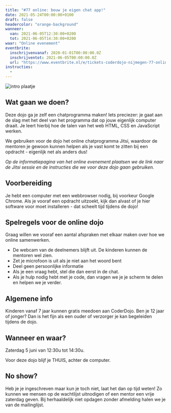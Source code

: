 ```yaml
---
title: "#77 online: bouw je eigen chat app!"
date: 2021-05-24T00:00:00+0100
draft: false
headercolor: "orange-background"
wanneer: 
  van: 2021-06-05T12:30:00+0200
  tot: 2021-06-05T14:30:00+0200
waar: "Online evenement"
eventbrite:
  inschrijvenvanaf: 2020-01-01T00:00:00.0Z
  inschrijventot: 2021-06-05T00:00:00.0Z
  url: "https://www.eventbrite.nl/e/tickets-coderdojo-nijmegen-77-online-bouw-je-eigen-chat-app-156464853589"
instructies:
  - 
---
```


![intro plaatje](https://img.evbuc.com/https%3A%2F%2Fcdn.evbuc.com%2Fimages%2F136353899%2F187233351803%2F1%2Foriginal.20210524-081913?w=480&auto=format%2Ccompress&q=75&sharp=10&rect=0%2C0%2C3150%2C1575&s=cf0c8964f9f12fe67f9cefc919343cff)




## Wat gaan we doen?


Deze dojo ga je zelf een chatprogramma maken! Iets preciezer: je gaat aan de slag met het deel van het programma dat op jouw eigenlijk computer draait. Je leert hierbij hoe de talen van het web HTML, CSS en JavaScript werken.

<!--more-->



We gebruiken voor de dojo het online chatprogramma Jitsi, waardoor de mentoren je gewoon kunnen helpen als je vast komt te zitten bij een opdracht - eigenlijk net als anders dus!


<em>Op de informatiepagina van het online evenement plaatsen we de link naar de Jitsi sessie en de instructies die we voor deze dojo gaan gebruiken.</em>

## Voorbereiding


Je hebt een computer met een webbrowser nodig, bij voorkeur Google Chrome. Als je vooraf een opdracht uitzoekt, kijk dan alvast of je hier software voor moet installeren - dat scheelt tijd tijdens de dojo!

## Spelregels voor de online dojo


Graag willen we vooraf een aantal afspraken met elkaar maken over hoe we online samenwerken.

 - De webcam van de deelnemers blijft uit. De kinderen kunnen de mentoren wel zien.
 - Zet je microfoon is uit als je niet aan het woord bent
 - Deel geen persoonlijke informatie
 - Als je een vraag hebt, stel die dan eerst in de chat.
 - Als je hulp nodig hebt met je code, dan vragen we je je scherm te delen en helpen we je verder.

## Algemene info


Kinderen vanaf 7 jaar kunnen gratis meedoen aan CoderDojo. Ben je 12 jaar of jonger? Dan is het fijn als een ouder of verzorger je kan begeleiden tijdens de dojo.

## Wanneer en waar?


Zaterdag 5 juni van 12:30u tot 14:30u.


Voor deze dojo blijf je THUIS, achter de computer.

## No show?


Heb je je ingeschreven maar kun je toch niet, laat het dan op tijd weten! Zo kunnen we mensen op de wachtlijst uitnodigen of een mentor een vrije zaterdag geven. Bij herhaaldelijk niet opdagen zonder afmelding halen we je van de mailinglijst.

